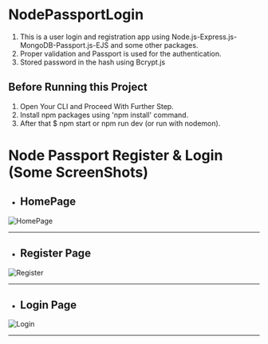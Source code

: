 # NodePassportLogin

1. This is a user login and registration app using Node.js-Express.js-MongoDB-Passport.js-EJS and some other packages.
1. Proper validation and Passport is used for the authentication.
1. Stored password in the hash using Bcrypt.js


## Before Running this Project

1. Open Your CLI and Proceed With Further Step.
1. Install npm packages using 'npm install' command.
1. After that $ npm start or npm run dev (or run with nodemon).


# Node Passport Register & Login (Some ScreenShots)

 - ## HomePage

![HomePage](https://user-images.githubusercontent.com/34272420/70657836-a6eb8300-1c82-11ea-81ac-d16b3817a8d2.png)

***

 - ## Register Page

 ![Register](https://user-images.githubusercontent.com/34272420/70698994-73ded900-1cee-11ea-8ec2-54b39c4611a3.png)

 ***

- ## Login Page

![Login](https://user-images.githubusercontent.com/34272420/70657942-e74b0100-1c82-11ea-90c4-8443be5b1e05.png)


___